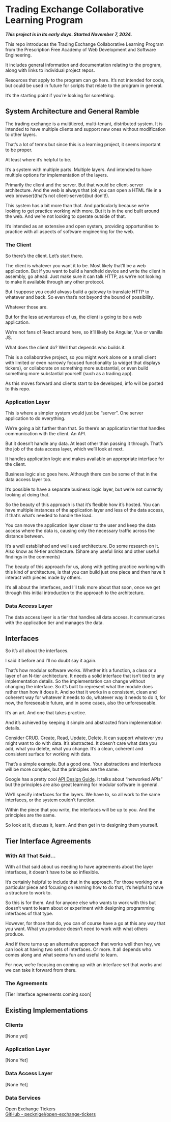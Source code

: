 
# Trading Exchange Collaborative Learning Program

***This project is in its early days. Started November 7, 2024.***

This repo introduces the Trading Exchange Collaborative Learning Program from the Prescription Free Academy of Web Development and Software Engineering.

It includes general information and documentation relating to the program, along with links to individual project repos.

Resources that apply to the program can go here. It’s not intended for code, but could be used in future for  scripts that relate to the program in general.

It’s the starting point if you’re looking for something.

## System Architecture and General Ramble

The trading exchange is a multitiered, multi-tenant, distributed system. It is intended to have multiple clients and support new ones without modification to other layers.

That’s a lot of terms but since this is a learning project, it seems important to be proper.

At least where it’s helpful to be.

It’s a system with multiple parts. Multiple layers. And intended to have multiple options for implementation of the layers.

Primarily the client and the server. But that would be client-server architecture. And the web is always that (ok you can open a HTML file in a web browser)(that’s not client-server)(but don’t!).

This system has a bit more than that. And particularly because we’re looking to get practice working with more. But it is in the end built around the web. And we’re not looking to operate outside of that.

It’s intended as an extensive and open system, providing opportunities to practice with all aspects of software engineering for the web.

### The Client

So there’s the client. Let’s start there.

The client is whatever you want it to be. Most likely that’ll be a web application. But if you want to build a handheld device and write the client in assembly, go ahead. Just make sure it can talk HTTP, as we’re not looking to make it available through any other protocol.

But I suppose you could always build a gateway to translate HTTP to whatever and back. So even that’s not beyond the bound of possibility.

Whatever those are.

But for the less adventurous of us, the client is going to be a web application.

We’re not fans of React around here, so it’ll likely be Angular, Vue or vanilla JS.

What does the client do? Well that depends who builds it.

This is a collaborative project, so you might work alone on a small client with limited or even narrowly focused functionality (a widget that displays tickers), or collaborate on something more substantial, or even build something more substantial yourself (such as a trading app).

As this moves forward and clients start to be developed, info will be posted to this repo.

### Application Layer

This is where a simpler system would just be “server”. One server application to do everything.

We’re going a bit further than that. So there’s an application tier that handles communication with the client. An API.

But it doesn’t handle any data. At least other than passing it through. That’s the job of the data access layer, which we’ll look at next.

It handles application logic and makes available an appropriate interface for the client.

Business logic also goes here. Although there can be some of that in the data access layer too.

It’s possible to have a separate business logic layer, but we’re not currently looking at doing that.

So the beauty of this approach is that it’s flexible how it’s hosted. You can have multiple instances of the application layer and less of the data access, if that’s what’s needed to handle the load.

You can move the application layer closer to the user and keep the data access where the data is, causing only the necessary traffic across the distance between.

It’s a well established and well used architecture. Do some research on it. Also know as N-tier architecture. (Share any useful links and other useful findings in the comments)

The beauty of this approach for us, along with getting practice working with this kind of architecture, is that you can build just one piece and then have it interact with pieces made by others.

It’s all about the interfaces, and I’ll talk more about that soon, once we get through this initial introduction to the approach to the architecture.

### Data Access Layer

The data access layer is a tier that handles all data access. It communicates with the application tier and manages the data.

## Interfaces

So it’s all about the interfaces.

I said it before and I’ll no doubt say it again.

That’s how modular software works. Whether it’s a function, a class or a layer of an N-tier architecture. It needs a solid interface that isn’t tied to any implementation details. So the implementation can change without changing the interface. So it’s built to represent what the module does rather than how it does it. And so that it works in a consistent, clean and coherent way for whatever it needs to do, whatever way it needs to do it, for now, the foreseeable future, and in some cases, also the unforeseeable.

It’s an art. And one that takes practice.

And it’s achieved by keeping it simple and abstracted from implementation details.

Consider CRUD. Create, Read, Update, Delete. It can support whatever you might want to do with data. It’s abstracted. It doesn’t care what data you add, what you delete, what you change. It’s a clean, coherent and consistent surface for working with data.

That’s a simple example. But a good one. Your abstractions and interfaces will be more complex, but the principles are the same.

Google has a pretty cool [API Design Guide](https://cloud.google.com/apis/design/). It talks about “networked APIs” but the  principles are also great learning for modular software in general.

We’ll specify interfaces for the layers. We have to, so all work to the same interfaces, or the system couldn’t function.

Within the piece that you write, the interfaces will be up to you. And the principles are the same.

So look at it, discuss it, learn. And then get in to designing them yourself.

## Tier Interface Agreements

### With All That Said…

With all that said about us needing to have agreements about the layer interfaces, it doesn’t have to be so inflexible.

It’s certainly helpful to include that in the approach. For those working on a particular piece and focusing on learning how to do that, it’s helpful to have a structure to work to.

So this is for them. And for anyone else who wants to work with this but doesn’t want to learn about or experiment with designing programming interfaces of that type.

However, for those that do, you can of course have a go at this any way that you want. What you produce doesn’t need to work with what others produce.

And if there turns up an alternative approach that works well then hey, we can look at having two sets of interfaces. Or more. It all depends who comes along and what seems fun and useful to learn.

For now, we’re focusing on coming up with an interface set that works and we can take it forward from there.

### The Agreements

[Tier Interface agreements coming soon]

## Existing Implementations

### Clients

[None yet]

### Application Layer

[None Yet]

### Data Access Layer

[None Yet]

### Data Services

Open Exchange Tickers  
[GitHub - pecknigel/open-exchange-tickers](https://github.com/pecknigel/open-exchange-tickers)

